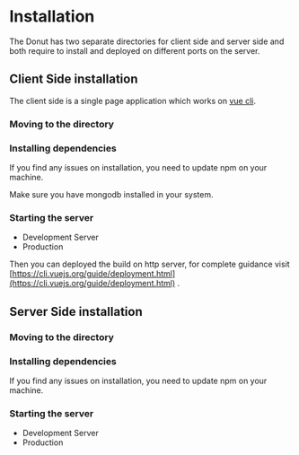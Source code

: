 # Installation

The Donut has two separate directories for client side and server side and both require to install and deployed on different ports on the server.

## Client Side installation <a id="client-side-installation"></a>

The client side is a single page application which works on [vue cli](https://cli.vuejs.org/).

### Moving to the directory <a id="moving-to-the-directory"></a>

### Installing dependencies <a id="installing-dependencies"></a>

 If you find any issues on installation, you need to update npm on your machine.

Make sure you have mongodb installed in your system.

### Starting the server <a id="starting-the-server"></a>

* Development Server
* Production

Then you can deployed the build on http server, for complete guidance visit [https://cli.vuejs.org/guide/deployment.html](https://cli.vuejs.org/guide/deployment.html) .

## Server Side installation <a id="server-side-installation"></a>

### Moving to the directory <a id="moving-to-the-directory-1"></a>

### Installing dependencies <a id="installing-dependencies-1"></a>

 If you find any issues on installation, you need to update npm on your machine.

### Starting the server <a id="starting-the-server-1"></a>

* Development Server
* Production

